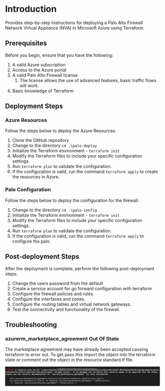 # Introduction

 Provides step-by-step instructions for deploying a Palo Alto Firewall Network Virtual Appliance (NVA) in Microsoft Azure using Terraform.

## Prerequisites

Before you begin, ensure that you have the following:

1. A valid Azure subscription
2. Access to the Azure portal
3. A valid Palo Alto Firewall license
   1. The license allows the use of advanced features, basic traffic flows will work.
4. Basic knowledge of Terraform

## Deployment Steps

### Azure Resources

Follow the steps below to deploy the Azure Resources:

1. Clone the GitHub repository
2. Change to the directory ```cd .\palo-deploy```
3. Initialize the Terraform environment - ```terraform init```
4. Modify the Terraform files to include your specific configuration settings.
5. Run ```terraform plan``` to validate the configuration.
6. If the configuration is valid, run the command ```terraform apply``` to create the resources in Azure.

### Palo Configuration

Follow the steps below to deploy the configuration for the firewall:

1. Change to the directory ```cd .\palo-config```
2. Initialize the Terraform environment - ```terraform init```
3. Modify the Terraform files to include your specific configuration settings.
4. Run ```terraform plan``` to validate the configuration.
5. If the configuration is valid, run the command ```terraform apply``` to configure the palo.

## Post-deployment Steps

After the deployment is complete, perform the following post-deployment steps:

1. Change the users password from the default
2. Create a service account for go forward configuration with terraform
3. Configure the firewall policies and rules.
4. Configure the interfaces and zones.
5. Configure the routing tables and virtual network gateways.
6. Test the connectivity and functionality of the firewall.

## Troubleshooting

### azurerm_marketplace_agreement Out Of State

The marketplace agreement may have already been accepted causing terraform to error out. To get pass this import the object into the terraform state or comment out the object in the resource.standard.tf file.

![TF_MarketPlaceError](img/error-tfimport-makagreement.jpg)
